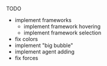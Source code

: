 TODO

- implement frameworks
  - implement framework hovering
  - implement framework selection
- fix colors
- implement "big bubble"
- implement agent adding
- fix forces
